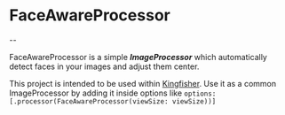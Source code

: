 # FaceAwareProcessor
--

FaceAwareProcessor is a simple ***ImageProcessor*** which automatically detect faces in your images and adjust them center. 

This project is intended to be used within [Kingfisher](https://raw.githubusercontent.com/onevcat/Kingfisher). Use it as a common ImageProcessor by adding it inside options like `options: [.processor(FaceAwareProcessor(viewSize: viewSize))]`